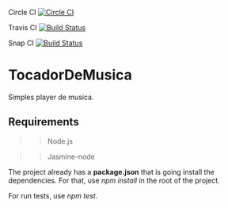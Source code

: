 Circle CI
[![Circle CI](https://circleci.com/gh/roselmamendes/TocadorDeMusica.svg?style=svg)](https://circleci.com/gh/roselmamendes/TocadorDeMusica)

Travis CI
[![Build Status](https://travis-ci.org/roselmamendes/TocadorDeMusica.svg?branch=master)](https://travis-ci.org/roselmamendes/TocadorDeMusica)

Snap CI
[![Build Status](https://snap-ci.com/roselmamendes/TocadorDeMusica/branch/master/build_image)](https://snap-ci.com/roselmamendes/TocadorDeMusica/branch/master)

# TocadorDeMusica
Simples player de musica.

## Requirements

>>Node.js

>>Jasmine-node

The project already has a <b>package.json</b> that is going install the dependencies. For that, use *npm install* in the root of the project.

For run tests, use *npm test*.
